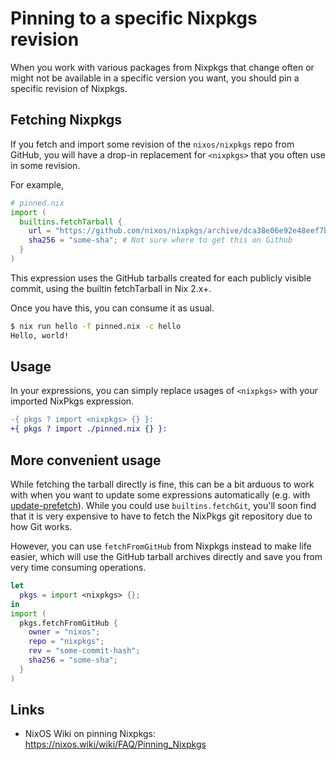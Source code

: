# Pinning to a specific Nixpkgs revision

When you work with various packages from Nixpkgs that change often or might not be available in a specific version you want, you should pin a specific revision of Nixpkgs.

## Fetching Nixpkgs

If you fetch and import some revision of the `nixos/nixpkgs` repo from GitHub, you will have a drop-in replacement for `<nixpkgs>` that you often use in some revision.

For example,

```nix
# pinned.nix
import (
  builtins.fetchTarball {
    url = "https://github.com/nixos/nixpkgs/archive/dca38e06e92e48eef7bcd5449b4207eb1d628f14.tar.gz";
    sha256 = "some-sha"; # Not sure where to get this on Github
  }
)
```

This expression uses the GitHub tarballs created for each publicly visible commit, using the builtin fetchTarball in Nix 2.x+.

Once you have this, you can consume it as usual.

```bash
$ nix run hello -f pinned.nix -c hello
Hello, world!
```

## Usage

In your expressions, you can simply replace usages of `<nixpkgs>` with your imported NixPkgs expression.

```diff
-{ pkgs ? import <nixpkgs> {} }:
+{ pkgs ? import ./pinned.nix {} }:
```

## More convenient usage

While fetching the tarball directly is fine, this can be a bit arduous to work with when you want to update some expressions automatically (e.g. with [update-prefetch](https://github.com/justinwoo/update-prefetch)). While you could use `builtins.fetchGit`, you'll soon find that it is very expensive to have to fetch the NixPkgs git repository due to how Git works.

However, you can use `fetchFromGitHub` from Nixpkgs instead to make life easier, which will use the GitHub tarball archives directly and save you from very time consuming operations.

```nix
let
  pkgs = import <nixpkgs> {};
in
import (
  pkgs.fetchFromGitHub {
    owner = "nixos";
    repo = "nixpkgs";
    rev = "some-commit-hash";
    sha256 = "some-sha";
  }
)
```

## Links

* NixOS Wiki on pinning Nixpkgs: <https://nixos.wiki/wiki/FAQ/Pinning_Nixpkgs>
